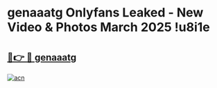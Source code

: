 # genaaatg Onlyfans Leaked - New Video & Photos March 2025 !u8i1e

# <h2><a href="https://fqr989.iuczelnia.edu.pl?title=genaaatg&ref=u8i1e">🔗👉 🔴 genaaatg</a></h2>

[![acn](https://github.com/user-attachments/assets/0f9c940e-d8b0-45ae-aac7-cd30a18b3e1c)](https://fqr989.iuczelnia.edu.pl?title=genaaatg&ref=u8i1e)

